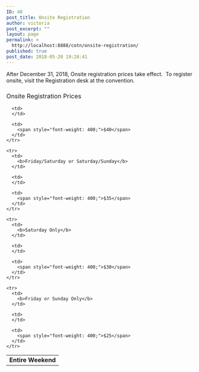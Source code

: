```yaml
---
ID: 48
post_title: Onsite Registration
author: victoria
post_excerpt: ""
layout: page
permalink: >
  http://localhost:8888/cotn/onsite-registration/
published: true
post_date: 2018-05-20 19:28:41
---
```

<span style="font-weight: 400;">After December 31, 2018, Onsite registration prices take effect.  To register onsite, visit the Registration desk at the convention.</span> 
### <span style="font-weight: 400;">Onsite Registration Prices</span>

<table>
  <tbody>
    <tr>
      <td>
        <b>Entire Weekend</b>
      </td>
      
      <td>
      </td>
      
      <td>
        <span style="font-weight: 400;">$40</span>
      </td>
    </tr>
    
    <tr>
      <td>
        <b>Friday/Saturday or Saturday/Sunday</b>
      </td>
      
      <td>
      </td>
      
      <td>
        <span style="font-weight: 400;">$35</span>
      </td>
    </tr>
    
    <tr>
      <td>
        <b>Saturday Only</b>
      </td>
      
      <td>
      </td>
      
      <td>
        <span style="font-weight: 400;">$30</span>
      </td>
    </tr>
    
    <tr>
      <td>
        <b>Friday or Sunday Only</b>
      </td>
      
      <td>
      </td>
      
      <td>
        <span style="font-weight: 400;">$25</span>
      </td>
    </tr>
  </tbody>
</table>

# 

#